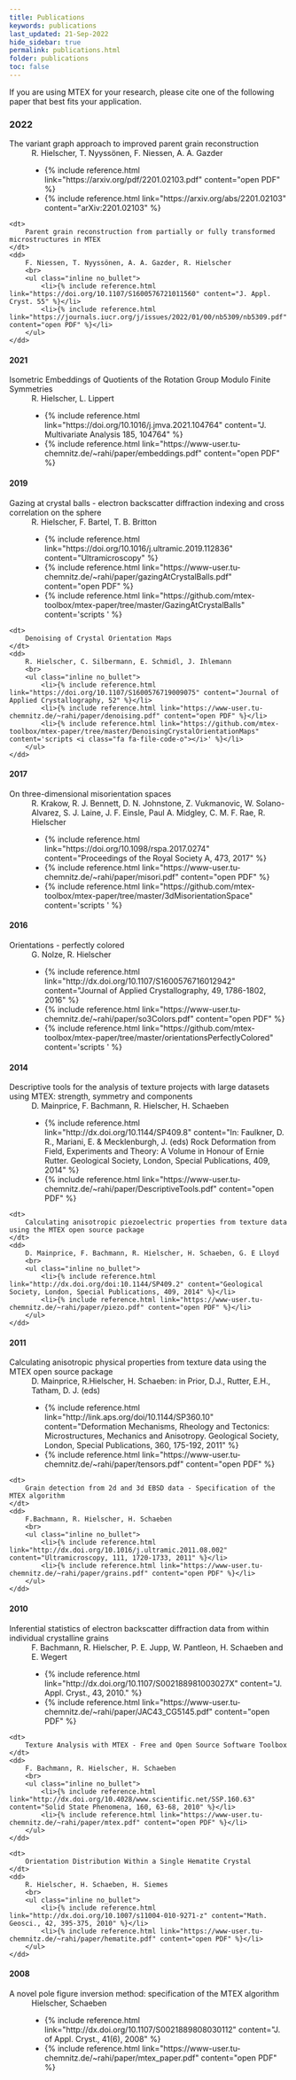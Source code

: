 ```yaml
---
title: Publications
keywords: publications
last_updated: 21-Sep-2022
hide_sidebar: true
permalink: publications.html
folder: publications
toc: false
---
```


If you are using MTEX for your research, please cite one of the following paper that best fits your application.

### 2022

<dl>
    <dt>
        The variant graph approach to improved parent grain reconstruction
    </dt>
    <dd>
        R. Hielscher, T. Nyyssönen, F. Niessen, A. A. Gazder
        <br>
        <ul class="inline no_bullet">
            <li>{% include reference.html link="https://arxiv.org/pdf/2201.02103.pdf" content="open PDF" %}</li>
            <li>{% include reference.html link="https://arxiv.org/abs/2201.02103" content="arXiv:2201.02103" %}</li>
        </ul>
    </dd>

    <dt>
        Parent grain reconstruction from partially or fully transformed microstructures in MTEX
    </dt>
    <dd>
        F. Niessen, T. Nyyssönen, A. A. Gazder, R. Hielscher
        <br>
        <ul class="inline no_bullet">
            <li>{% include reference.html link="https://doi.org/10.1107/S1600576721011560" content="J. Appl. Cryst. 55" %}</li>
            <li>{% include reference.html link="https://journals.iucr.org/j/issues/2022/01/00/nb5309/nb5309.pdf" content="open PDF" %}</li>
        </ul>
    </dd>
</dl>

#### 2021

<dl>
    <dt>
        Isometric Embeddings of Quotients of the Rotation Group Modulo Finite Symmetries
    </dt>
    <dd>
        R. Hielscher, L. Lippert
        <br>
        <ul class="inline no_bullet">
            <li>{% include reference.html link="https://doi.org/10.1016/j.jmva.2021.104764" content="J. Multivariate Analysis 185, 104764" %}</li>
            <li>{% include reference.html link="https://www-user.tu-chemnitz.de/~rahi/paper/embeddings.pdf" content="open PDF" %}</li>
        </ul>
    </dd>
</dl>

#### 2019

<dl>
    <dt>
        Gazing at crystal balls - electron backscatter diffraction indexing and cross correlation on the sphere
    </dt>
    <dd>
        R. Hielscher, F. Bartel, T. B. Britton
        <br>
        <ul class="inline no_bullet">
            <li>{% include reference.html link="https://doi.org/10.1016/j.ultramic.2019.112836" content="Ultramicroscopy" %}</li>
            <li>{% include reference.html link="https://www-user.tu-chemnitz.de/~rahi/paper/gazingAtCrystalBalls.pdf" content="open PDF" %}</li>
            <li>{% include reference.html link="https://github.com/mtex-toolbox/mtex-paper/tree/master/GazingAtCrystalBalls" content='scripts <i class="fa fa-file-code-o"></i>' %}</li>
        </ul>
    </dd>
    
    <dt>
        Denoising of Crystal Orientation Maps
    </dt>
    <dd>
        R. Hielscher, C. Silbermann, E. Schmidl, J. Ihlemann
        <br>
        <ul class="inline no_bullet">
            <li>{% include reference.html link="https://doi.org/10.1107/S1600576719009075" content="Journal of Applied Crystallography, 52" %}</li>
            <li>{% include reference.html link="https://www-user.tu-chemnitz.de/~rahi/paper/denoising.pdf" content="open PDF" %}</li>
            <li>{% include reference.html link="https://github.com/mtex-toolbox/mtex-paper/tree/master/DenoisingCrystalOrientationMaps" content='scripts <i class="fa fa-file-code-o"></i>' %}</li>
        </ul>
    </dd>
</dl>

#### 2017

<dl>
    <dt>
        On three-dimensional misorientation spaces
    </dt>
    <dd>
        R. Krakow, R. J. Bennett, D. N. Johnstone, Z. Vukmanovic, W. Solano-Alvarez, S. J. Laine, J. F. Einsle, Paul A. Midgley, C. M. F. Rae, R. Hielscher
        <br>
        <ul class="inline no_bullet">
            <li>{% include reference.html link="https://doi.org/10.1098/rspa.2017.0274" content="Proceedings of the Royal Society A, 473, 2017" %}</li>
            <li>{% include reference.html link="https://www-user.tu-chemnitz.de/~rahi/paper/misori.pdf" content="open PDF" %}</li>
            <li>{% include reference.html link="https://github.com/mtex-toolbox/mtex-paper/tree/master/3dMisorientationSpace" content='scripts <i class="fa fa-file-code-o"></i>' %}</li>
        </ul>
    </dd>
</dl>

#### 2016

<dl>
    <dt>
        Orientations - perfectly colored
    </dt>
    <dd>
        G. Nolze, R. Hielscher
        <br>
        <ul class="inline no_bullet">
            <li>{% include reference.html link="http://dx.doi.org/10.1107/S1600576716012942" content="Journal of Applied Crystallography, 49, 1786-1802, 2016" %}</li>
            <li>{% include reference.html link="https://www-user.tu-chemnitz.de/~rahi/paper/so3Colors.pdf" content="open PDF" %}</li>
            <li>{% include reference.html link="https://github.com/mtex-toolbox/mtex-paper/tree/master/orientationsPerfectlyColored" content='scripts <i class="fa fa-file-code-o"></i>' %}</li>
        </ul>
    </dd>
</dl>

#### 2014

<dl>
    <dt>
        Descriptive tools for the analysis of texture projects with large datasets using MTEX: strength, symmetry and components
    </dt>
    <dd>
        D. Mainprice, F. Bachmann, R. Hielscher, H. Schaeben
        <br>
        <ul class="inline no_bullet">
            <li>{% include reference.html link="http://dx.doi.org/10.1144/SP409.8" content="In: Faulkner, D. R., Mariani, E. & Mecklenburgh, J. (eds) Rock Deformation from Field, Experiments and Theory: A Volume in Honour of Ernie Rutter. Geological Society, London, Special Publications, 409, 2014" %}</li>
            <li>{% include reference.html link="https://www-user.tu-chemnitz.de/~rahi/paper/DescriptiveTools.pdf" content="open PDF" %}</li>
        </ul>
    </dd>

    <dt>
        Calculating anisotropic piezoelectric properties from texture data using the MTEX open source package
    </dt>
    <dd>
        D. Mainprice, F. Bachmann, R. Hielscher, H. Schaeben, G. E Lloyd
        <br>
        <ul class="inline no_bullet">
            <li>{% include reference.html link="http://dx.doi.org/doi:10.1144/SP409.2" content="Geological Society, London, Special Publications, 409, 2014" %}</li>
            <li>{% include reference.html link="https://www-user.tu-chemnitz.de/~rahi/paper/piezo.pdf" content="open PDF" %}</li>
        </ul>
    </dd>
</dl>

#### 2011

<dl>
    <dt>
        Calculating anisotropic physical properties from texture data using the MTEX open source package
    </dt>
    <dd>
        D. Mainprice, R.Hielscher, H. Schaeben: in Prior, D.J., Rutter, E.H., Tatham, D. J. (eds)
        <br>
        <ul class="inline no_bullet">
            <li>{% include reference.html link="http://link.aps.org/doi/10.1144/SP360.10" content="Deformation Mechanisms, Rheology and Tectonics: Microstructures, Mechanics and Anisotropy. Geological Society, London, Special Publications, 360, 175-192, 2011" %}</li>
            <li>{% include reference.html link="https://www-user.tu-chemnitz.de/~rahi/paper/tensors.pdf" content="open PDF" %}</li>
        </ul>
    </dd>

    <dt>
        Grain detection from 2d and 3d EBSD data - Specification of the MTEX algorithm
    </dt>
    <dd>
        F.Bachmann, R. Hielscher, H. Schaeben
        <br>
        <ul class="inline no_bullet">
            <li>{% include reference.html link="http://dx.doi.org/10.1016/j.ultramic.2011.08.002" content="Ultramicroscopy, 111, 1720-1733, 2011" %}</li>
            <li>{% include reference.html link="https://www-user.tu-chemnitz.de/~rahi/paper/grains.pdf" content="open PDF" %}</li>
        </ul>
    </dd>
</dl>

#### 2010

<dl>
    <dt>
        Inferential statistics of electron backscatter diffraction data from within individual crystalline grains
    </dt>
    <dd>
        F. Bachmann, R. Hielscher, P. E. Jupp, W. Pantleon, H. Schaeben and E. Wegert
        <br>
        <ul class="inline no_bullet">
            <li>{% include reference.html link="http://dx.doi.org/10.1107/S002188981003027X" content="J. Appl. Cryst., 43, 2010." %}</li>
            <li>{% include reference.html link="https://www-user.tu-chemnitz.de/~rahi/paper/JAC43_CG5145.pdf" content="open PDF" %}</li>
        </ul>
    </dd>

    <dt>
        Texture Analysis with MTEX - Free and Open Source Software Toolbox
    </dt>
    <dd>
        F. Bachmann, R. Hielscher, H. Schaeben
        <br>
        <ul class="inline no_bullet">
            <li>{% include reference.html link="http://dx.doi.org/10.4028/www.scientific.net/SSP.160.63" content="Solid State Phenomena, 160, 63-68, 2010" %}</li>
            <li>{% include reference.html link="https://www-user.tu-chemnitz.de/~rahi/paper/mtex.pdf" content="open PDF" %}</li>
        </ul>
    </dd>

    <dt>
        Orientation Distribution Within a Single Hematite Crystal
    </dt>
    <dd>
        R. Hielscher, H. Schaeben, H. Siemes
        <br>
        <ul class="inline no_bullet">
            <li>{% include reference.html link="http://dx.doi.org/10.1007/s11004-010-9271-z" content="Math. Geosci., 42, 395-375, 2010" %}</li>
            <li>{% include reference.html link="https://www-user.tu-chemnitz.de/~rahi/paper/hematite.pdf" content="open PDF" %}</li>
        </ul>
    </dd>
</dl>

#### 2008

<dl>
    <dt>
        A novel pole figure inversion method: specification of the MTEX algorithm
    </dt>
    <dd>
        Hielscher, Schaeben
        <br>
        <ul class="inline no_bullet">
            <li>{% include reference.html link="http://dx.doi.org/10.1107/S0021889808030112" content="J. of Appl. Cryst., 41(6), 2008" %}</li>
            <li>{% include reference.html link="https://www-user.tu-chemnitz.de/~rahi/paper/mtex_paper.pdf" content="open PDF" %}</li>
        </ul>
    </dd>
</dl>
